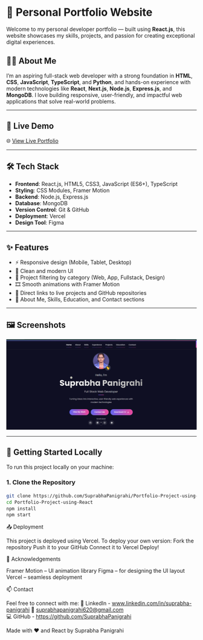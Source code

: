 # 💼 Personal Portfolio Website

Welcome to my personal developer portfolio — built using **React.js**, this website showcases my skills, projects, and passion for creating exceptional digital experiences.

## 🧑‍💻 About Me

I’m an aspiring full-stack web developer with a strong foundation in **HTML**, **CSS**, **JavaScript**, **TypeScript**, and **Python**, and hands-on experience with modern technologies like **React**, **Next.js**, **Node.js**, **Express.js**, and **MongoDB**. I love building responsive, user-friendly, and impactful web applications that solve real-world problems.

---

## 🚀 Live Demo

🌐 [View Live Portfolio](https://your-portfolio-url.vercel.app)


---

## 🛠️ Tech Stack

- **Frontend**: React.js, HTML5, CSS3, JavaScript (ES6+), TypeScript
- **Styling**: CSS Modules, Framer Motion
- **Backend**: Node.js, Express.js
- **Database**: MongoDB
- **Version Control**: Git & GitHub
- **Deployment**: Vercel
- **Design Tool**: Figma

---

## ✨ Features

- ⚡ Responsive design (Mobile, Tablet, Desktop)
- 🎨 Clean and modern UI
- 🧩 Project filtering by category (Web, App, Fullstack, Design)
- 🎞️ Smooth animations with Framer Motion
- 🔗 Direct links to live projects and GitHub repositories
- 🧠 About Me, Skills, Education, and Contact sections

---

## 🖼️ Screenshots

![Hero Section](./public/images/Portfolio_React.png)  

---

## 📌 Getting Started Locally

To run this project locally on your machine:

### 1. Clone the Repository

```bash
git clone https://github.com/SuprabhaPanigrahi/Portfolio-Project-using-React
cd Portfolio-Project-using-React
npm install
npm start

```

📤 Deployment

This project is deployed using Vercel.
To deploy your own version:
Fork the repository
Push it to your GitHub
Connect it to Vercel
Deploy!

🙌 Acknowledgements

Framer Motion – UI animation library
Figma – for designing the UI layout
Vercel – seamless deployment

📫 Contact

Feel free to connect with me:
💼 LinkedIn - www.linkedin.com/in/suprabha-panigrahi 
📧  suprabhapanigrahi620@gmail.com  
💻 GitHub - https://github.com/SuprabhaPanigrahi 

Made with ❤️ and React by Suprabha Panigrahi
